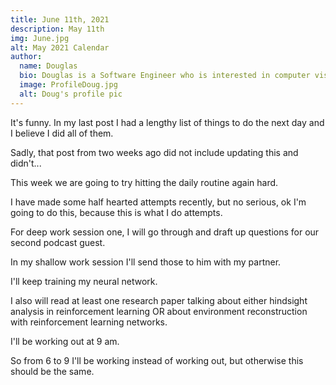 ```yaml
---
title: June 11th, 2021
description: May 11th
img: June.jpg
alt: May 2021 Calendar
author:
  name: Douglas
  bio: Douglas is a Software Engineer who is interested in computer vision and our quest for strong AI. He also is constantly looking for ways to push the envelope of his personal mental and physical fitness.
  image: ProfileDoug.jpg
  alt: Doug's profile pic
---
```


It's funny. In my last post I had a lengthy list of things to do the next day and I believe I did all of them.

Sadly, that post from two weeks ago did not include updating this and didn't...

This week we are going to try hitting the daily routine again hard.

I have made some half hearted attempts recently, but no serious, ok I'm going to do this, because this is what I do attempts. 

For deep work session one, I will go through and draft up questions for our second podcast guest.

In my shallow work session I'll send those to him with my partner.

I'll keep training my neural network.

I also will read at least one research paper talking about either hindsight analysis in reinforcement learning OR about environment reconstruction with reinforcement learning networks.

I'll be working out at 9 am.

So from 6 to 9 I'll be working instead of working out, but otherwise this should be the same.
